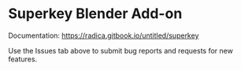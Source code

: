 # Superkey Blender Add-on

Documentation: https://radica.gitbook.io/untitled/superkey

Use the Issues tab above to submit bug reports and requests for new features.
